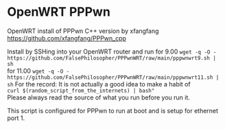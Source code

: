 # OpenWRT PPPwn

OpenWRT install of PPPwn C++ version by xfangfang https://github.com/xfangfang/PPPwn_cpp

Install by SSHing into your OpenWRT router and run for 9.00 `wget -q -O - https://github.com/FalsePhilosopher/PPPwnWRT/raw/main/pppwnwrt9.sh | sh`  
for 11.00 `wget -q -O - https://github.com/FalsePhilosopher/PPPwnWRT/raw/main/pppwnwrt11.sh | sh`
For the record: It is not actually a good idea to make a habit of  
`curl $(random_script_from_the_internets) | bash"`  
Please always read the source of what you run before you run it.

This script is configured for PPPwn to run at boot and is setup for ethernet port 1.
